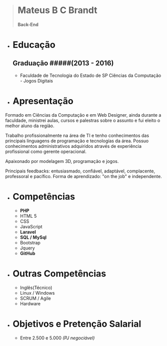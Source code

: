 ># Mateus B C Brandt
>#### Back-End

- # Educação
  ## Graduação #####(2013 - 2016)
    - Faculdade de Tecnologia do Estado de SP
      Ciências da Computação - Jogos Digitais

- # Apresentação

Formado em Ciências da Computação e em Web Designer, ainda durante a faculdade, ministrei aulas, cursos e palestras sobre o assunto e fui eleito o melhor aluno da região.

Trabalho profissionalmente na área de TI e tenho conhecimentos das principais linguagens de programação e tecnologías da área. Possuo conhecimentos administrativos adquiridos através de experiência profissional como gerente operacional.

Apaixonado por modelagem 3D, programação e jogos.

Principais feedbacks: entusiasmado, confiável, adaptável,  complacente, professoral e pacífico.
Forma de aprendizado:  "on the job" e independente.

- # Competências
  - **PHP**
  - HTML 5
  - CSS
  - JavaScript
  - **Laravel**
  - **SQL / MySql**
  - Bootstrap
  - Jquery
  - **GitHub**
  
- # Outras Competências
  - Inglês(Técnico)
  - Linux / Windows
  - SCRUM / Agile
  - Hardware
  
- # Objetivos e Pretenção Salarial
  - Entre 2.500 e 5.000 *(PJ negociável)*
